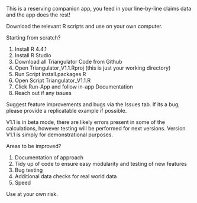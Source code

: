 This is a reserving companion app, you feed in your line-by-line claims data and the app does the rest!

Download the relevant R scripts and use on your own computer.

Starting from scratch?
1) Install R 4.4.1 
2) Install R Studio
3) Download all Triangulator Code from Github
4) Open Triangulator_V1.1.Rproj (this is just your working directory)
5) Run Script install.packages.R
6) Open Script Triangulator_V1.1.R 
7) Click Run-App and follow in-app Documentation
8) Reach out if any issues

Suggest feature improvements and bugs via the Issues tab. If its a bug, please provide a replicatable example if possible.

V1.1 is in beta mode, there are likely errors present in some of the calculations, however testing will be performed for next versions. Version V1.1 is simply for demonstrational purposes.

Areas to be improved?
1) Documentation of approach
2) Tidy up of code to ensure easy modularity and testing of new features
3) Bug testing
4) Additional data checks for real world data
5) Speed

Use at your own risk.
